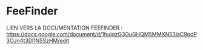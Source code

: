 # FeeFinder

LIEN VERS LA DOCUMENTATION FEEFINDER : https://docs.google.com/document/d/1hujqzG3GuGHQM5MMXN53laC9qdP3OJn4t3Dl1N5SzHM/edit

